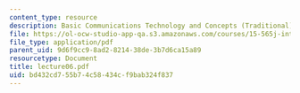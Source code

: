 ```yaml
---
content_type: resource
description: Basic Communications Technology and Concepts (Traditional)
file: https://ol-ocw-studio-app-qa.s3.amazonaws.com/courses/15-565j-integrating-esystems-global-information-systems-spring-2002/bd432cd755b74c58434cf9bab324f837_lecture06.pdf
file_type: application/pdf
parent_uid: 9d6f9cc9-8ad2-8214-38de-3b7d6ca15a89
resourcetype: Document
title: lecture06.pdf
uid: bd432cd7-55b7-4c58-434c-f9bab324f837
---
```

